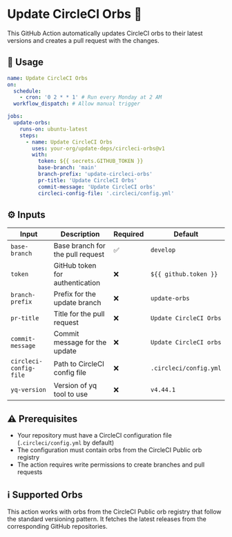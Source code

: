 # Update CircleCI Orbs :arrows_counterclockwise:

This GitHub Action automatically updates CircleCI orbs to their latest versions and creates a pull request with the
changes.

## :rocket: Usage

```yaml
name: Update CircleCI Orbs
on:
  schedule:
    - cron: '0 2 * * 1' # Run every Monday at 2 AM
  workflow_dispatch: # Allow manual trigger

jobs:
  update-orbs:
    runs-on: ubuntu-latest
    steps:
      - name: Update CircleCI Orbs
        uses: your-org/update-deps/circleci-orbs@v1
        with:
          token: ${{ secrets.GITHUB_TOKEN }}
          base-branch: 'main'
          branch-prefix: 'update-circleci-orbs'
          pr-title: 'Update CircleCI Orbs'
          commit-message: 'Update CircleCI orbs'
          circleci-config-file: '.circleci/config.yml'
```

## :gear: Inputs

| Input                  | Description                      | Required           | Default                |
| ---------------------- | -------------------------------- | ------------------ | ---------------------- |
| `base-branch`          | Base branch for the pull request | :white_check_mark: | `develop`              |
| `token`                | GitHub token for authentication  | :x:                | `${{ github.token }}`  |
| `branch-prefix`        | Prefix for the update branch     | :x:                | `update-orbs`          |
| `pr-title`             | Title for the pull request       | :x:                | `Update CircleCI Orbs` |
| `commit-message`       | Commit message for the update    | :x:                | `Update CircleCI orbs` |
| `circleci-config-file` | Path to CircleCI config file     | :x:                | `.circleci/config.yml` |
| `yq-version`           | Version of yq tool to use        | :x:                | `v4.44.1`              |

## :warning: Prerequisites

- Your repository must have a CircleCI configuration file (`.circleci/config.yml` by default)
- The configuration must contain orbs from the CircleCI Public orb registry
- The action requires write permissions to create branches and pull requests

## :information_source: Supported Orbs

This action works with orbs from the CircleCI Public orb registry that follow the standard versioning pattern. It
fetches the latest releases from the corresponding GitHub repositories.
